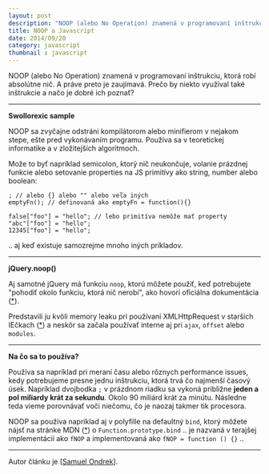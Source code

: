```yaml
---
layout: post
description: "NOOP (alebo No Operation) znamená v programovaní inštrukciu, ktorá robí absolútne nič. A práve preto je …"
title: NOOP a Javascript
date: 2014/09/20
category: javascript
thumbnail : javascript
---
```


NOOP (alebo No Operation) znamená v programovaní inštrukciu, ktorá robí absolútne nič.
A práve preto je zaujímavá. Prečo by niekto využíval také inštrukcie a načo je dobré ich poznať?

---

**Swollorexic sample**

NOOP sa zvyčajne odstráni kompilátorom alebo minifierom v nejakom stepe, ešte pred vykonávaním
programu. Používa sa v teoretickej informatike a v zložitejších algoritmoch.

Može to byť napríklad semicolon, ktorý nič neukončuje, volanie prázdnej funkcie alebo setovanie
properties na JS primitívy ako string, number alebo boolean:

    ; // alebo {} alebo "" alebo veľa iných
    emptyFn(); // definovaná ako emptyFn = function(){}

    false["foo"] = "hello"; // lebo primitíva nemôže mať property
    "abc"["foo"] = "hello";
    12345["foo"] = "hello";

.. aj keď existuje samozrejme mnoho iných príkladov.

---

**jQuery.noop()**

Aj samotné jQuery má funkciu `noop`, ktorú môžete použiť, keď potrebujete "pohodiť okolo funkciu,
ktorá nič nerobí", ako hovorí oficiálna dokumentácia ([*][1]).

Predstavili ju kvôli memory leaku pri používaní XMLHttpRequest v starších IEčkach ([*][2]) a neskôr
sa začala používať interne aj pri `ajax`, `offset` alebo `modules`.

---

**Na čo sa to používa?**

Používa sa napríklad pri meraní času alebo rôznych performance issues, kedy potrebujeme presne jednu
inštrukciu, ktorá trvá čo najmenší časový úsek. Napríklad dvojbodka `;` v prázdnom riadku sa vykoná
približne **jeden a pol miliardy krát za sekundu**. Okolo 90 miliárd krát za minútu. Následne teda
vieme porovnávať voči niečomu, čo je naozaj takmer tik procesora.

NOOP sa používa napríklad aj v polyfille na defaultný `bind`, ktorý môžete nájsť na stránke MDN ([*][4])
o `Function.prototype.bind` .. je nazvaná v terajšej implementácií ako `fNOP` a implementovaná ako
`fNOP = function () {}` ..

---

Autor článku je [[Samuel Ondrek](https://twitter.com/ondrek)].


 [1]: https://api.jquery.com/jquery.noop/
 [2]: http://www.ilinsky.com/articles/XMLHttpRequest/#bugs-ie-leak
 [3]: http://bit.ly/1qTKPYH
 [4]: http://mzl.la/1v2VZZr